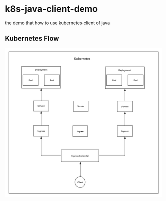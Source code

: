 # k8s-java-client-demo
the demo that how to use kubernetes-client of java

## Kubernetes Flow
![Alt text](https://github.com/SingleTigger/k8s-java-client-demo/blob/master/Kubernetes%20Cluster.png)
